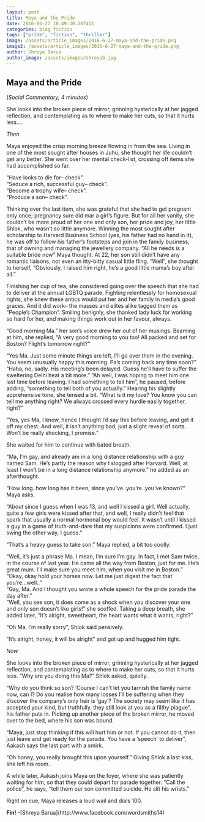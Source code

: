 ```yaml
---
layout: post
title: Maya and the Pride
date: 2016-06-27 10:49:30.287411
categories: blog fiction
tags: ["pride", "fiction", "thriller"]
image: /assets/article_images/2016-6-27-maya-and-the-pride.png
image2: /assets/article_images/2016-6-27-maya-and-the-pride.png
author: Shreya Barua
author_image: /assets/images/shreyab.jpg
---
```

<h2>Maya and the Pride</h2>
(<i>Social Commentary, 4 minutes</i>)
<p>She looks into the broken piece of mirror, grinning hysterically at her jagged reflection, and contemplating as to where to make her cuts, so that it hurts less….</p>
<p><i>Then</i></p>
<p>Maya enjoyed the crisp morning breeze flowing in from the sea. Living in one of the most sought after houses in Juhu, she thought her life couldn’t get any better. She went over her mental check-list, crossing off items she had accomplished so far.</p>
<p>“Have looks to die for– check”.<br>
“Seduce a rich, successful guy– check”.<br>
“Become a trophy wife– check”.<br>
“Produce a son– check”.</p>
<p>Thinking over the last item, she was grateful that she had to get pregnant only once; pregnancy sure did mar a girl’s figure. But for all her vanity, she couldn’t be more proud of her one and only son, her pride and joy, her little Shlok, who wasn’t so little anymore. Winning the most sought after scholarship to Harvard Business School (yes, his father had no hand in it), he was off to follow his father’s footsteps and join in the family business, that of owning and managing the jewellery company. “All he needs is a suitable bride now” Maya thought. At 22, her son still didn’t have any romantic liaisons, not even an itty-bitty casual little fling. “Well”, she thought to herself, “Obviously, I raised him right, he’s a good little mama’s boy after all.”</p>
<p>Finishing her cup of tea, she considered going over the speech that she had to deliver at the annual LGBTQ parade. Fighting relentlessly for homosexual rights, she knew these antics would put her and her family in media’s good graces. And it did work– the masses and elites alike tagged them as “People’s Champion”. Smiling benignly, she thanked lady luck for working so hard for her, and making things work out in her favour, always.</p>
<p>“Good morning Ma.” her son’s voice drew her out of her musings. Beaming at him, she replied, “A very good morning to you too! All packed and set for Boston? Flight’s tomorrow right?”</p>
<p>“Yes Ma. Just some minute things are left, I’ll go over them in the evening. You seem unusually happy this morning. Pa’s coming back any time soon?”
“Haha, no, sadly. His meeting’s been delayed. Guess he’ll have to suffer the sweltering Delhi heat a bit more.”
“Ah well, I was hoping to meet him one last time before leaving. I had something to tell him”, he paused, before adding, “something to tell both of you actually.”
Hearing his slightly apprehensive tone, she tensed a bit. “What is it my love? You know you can tell me anything right? We always crossed every hurdle easily together, right?”</p>
<p>“Yes, yes Ma, I know, hence I thought I’d say this before leaving, and get it off my chest. And well, it isn’t anything bad, just a slight reveal of sorts. Won’t be really shocking, I promise.”</p>
<p>She waited for him to continue with bated breath.</p>
<p>“Ma, I’m gay, and already am in a long distance relationship with a guy named Sam. He’s partly the reason why I slogged after Harvard. Well, at least I won’t be in a long distance relationship anymore.” he added as an afterthought.</p>
<p>“How long..how long has it been, since you’ve..you’re..you’ve known?” Maya asks.</p>
<p>“About since I guess when I was 13, and well I kissed a girl. Well actually, quite a few girls were kissed after that, and well, I really didn’t feel that spark that usually a normal hormonal boy would feel. It wasn’t until I kissed a guy in a game of truth-and-dare that my suspicions were confirmed. I just swing the other way, I guess.”</p>
<p>“That’s a heavy guess to take son.” Maya replied, a bit too coolly.</p>
<p>“Well, it’s just a phrase Ma. I mean, I’m sure I’m gay. In fact, I met Sam twice, in the course of last year. He came all the way from Boston, just for me. He’s great mum. I’ll make sure you meet him, when you visit me in Boston.”<br>
“Okay, okay hold your horses now. Let me just digest the fact that you’re...well..”<br>
“Gay, Ma. And I thought you wrote a whole speech for the pride parade the day after.”<br>
“Well, you see son, it does come as a shock when you discover your one and only son doesn’t like girls!” she scoffed. Taking a deep breath, she added later, “It’s alright, sweetheart, the heart wants what it wants, right?”</p>
<p>“Oh Ma, I’m really sorry”, Shlok said pensively.</p>
<p>“It’s alright, honey, it will be alright” and got up and hugged him tight.</p>
<p><i>Now</i></p>
<p>She looks into the broken piece of mirror, grinning hysterically at her jagged reflection, and contemplating as to where to make her cuts, so that it hurts less.
“Why are you doing this Ma?” Shlok asked, quietly.</p>
<p>“Why do you think so son? ‘Course I can’t let you tarnish the family name now, can I? Do you realise how many losses I’ll be suffering when they discover the company’s only heir is ‘gay’? The society may seem like it has accepted your kind, but truthfully, they still look at you as a filthy plague”, his father puts in. Picking up another piece of the broken mirror, he moved over to the bed, where his son was bound.</p>
<p>“Maya, just stop thinking if this will hurt him or not. If you cannot do it, then just leave and get ready for the parade. You have a ‘speech’ to deliver”, Aakash says the last part with a smirk.</p>
<p>“Oh honey, you really brought this upon yourself.” Giving Shlok a last kiss, she left his room.</p>
<p>A while later, Aakash joins Maya on the foyer, where she was patiently waiting for him, so that they could depart for parade together. “Call the police”, he says, “tell them our son committed suicide. He slit his wrists.”</p>
<p>Right on cue, Maya releases a loud wail and dials 100.</p>
<b>Fin!</b>
-[Shreya Barua](http://www.facebook.com/wordsmiths14)